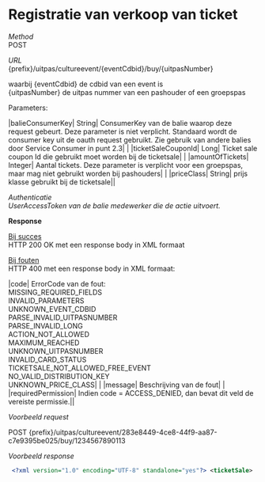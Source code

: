 ---
---

# Registratie van verkoop van ticket

_Method_<br> POST

_URL_<br> {prefix}/uitpas/cultureevent/{eventCdbid}/buy/{uitpasNumber}

waarbij {eventCdbid} de cdbid van een event is<br> {uitpasNumber} de uitpas nummer van een pashouder of een groepspas

Parameters:

 

|balieConsumerKey| String| ConsumerKey van de balie waarop deze request gebeurt. Deze parameter is niet verplicht. Standaard wordt de consumer key uit de oauth request gebruikt. Zie gebruik van andere balies door Service Consumer in punt 2.3| |
|ticketSaleCouponId| Long| Ticket sale coupon Id die gebruikt moet worden bij de ticketsale| |
|amountOfTickets| Integer| Aantal tickets. Deze parameter is verplicht voor een groepspas, maar mag niet gebruikt worden bij pashouders| |
|priceClass| String| prijs klasse gebruikt bij de ticketsale||

_Authenticatie_<br> _UserAccessToken van de balie medewerker die de actie uitvoert._

**Response**

<u>Bij succes</u><br> HTTP 200 OK met een response body in XML formaat

<u>Bij fouten</u><br> HTTP 400 met een response body in XML formaat:

 

|code| ErrorCode van de fout:<br> MISSING\_REQUIRED\_FIELDS<br> INVALID\_PARAMETERS<br> UNKNOWN\_EVENT\_CDBID<br> PARSE\_INVALID\_UITPASNUMBER<br> PARSE\_INVALID\_LONG<br> ACTION\_NOT\_ALLOWED<br> MAXIMUM\_REACHED<br> UNKNOWN\_UITPASNUMBER<br> INVALID\_CARD\_STATUS<br> TICKETSALE\_NOT\_ALLOWED\_FREE\_EVENT<br> NO\_VALID\_DISTRIBUTION\_KEY<br> UNKNOWN\_PRICE\_CLASS| |
|message| Beschrijving van de fout| |
|requiredPermission| Indien code = ACCESS\_DENIED, dan bevat dit veld de vereiste permissie.||

_Voorbeeld request_

POST {prefix}/uitpas/cultureevent/283e8449-4ce8-44f9-aa87-c7e9395be025/buy/1234567890113

_Voorbeeld response_


~~~xml
 <?xml version="1.0" encoding="UTF-8" standalone="yes"?> <ticketSale> 	<creationDate>2011-12-02T12:23:35.636+01:00</creationDate> 	<id>7</id> 	<price>45.0</price> </ticketSale>
~~~
